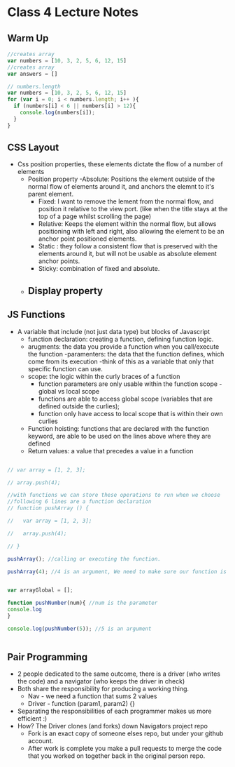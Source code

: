 # Class 4 Lecture Notes

## Warm Up

```javascript
//creates array
var numbers = [10, 3, 2, 5, 6, 12, 15]
//creates array
var answers = []

// numbers.length 
var numbers = [10, 3, 2, 5, 6, 12, 15]
for (var i = 0; i < numbers.length; i++ ){
  if (numbers[i] < 6 || numbers[i] > 12){
    console.log(numbers[i]);
  }
}
```

## CSS Layout
- Css position properties, these elements dictate the flow of a number of elements
  - Position property
    -Absolute: Positions the element outside of the normal flow of elements around it, and anchors the elemnt to it's parent element.
    - Fixed: I want to remove the lement from the normal flow, and position it relative to the view port. (like when the title stays at the top of a page whilst scrolling the page)
    - Relative: Keeps the element within the normal flow, but allows positioning with left and right, also allowing the element to be an anchor point positioned elements.
    - Static : they follow a consistent flow that is preserved with the elements around it, but will not be usable as absolute element anchor points.
    - Sticky: combination of fixed and absolute.
  - Display property
    - 


## JS Functions

- A variable that include (not just data type) but blocks of Javascript
  - function declaration: creating a function, defining function logic.
  - arugments: the data you provide a function when you call/execute the function
  -paramenters: the data that the function defines, which come from its execution
    -think of this as a variable that only that specific function can use.
  - scope: the logic within the curly braces of a function
    - function parameters are only usable within the function scope
  -global vs local scope
    - functions are able to access global scope (variables that are defined outside the curlies);
    - function only have access to local scope that is within their own curlies
  - Function hoisting: functions that are declared with the function keyword, are able to be used on the lines above where they are defined
  - Return values: a value that precedes a value in a function

```javascript

// var array = [1, 2, 3];

// array.push(4);

//with functions we can store these operations to run when we choose
//following 6 lines are a function declaration
// function pushArray () { 

//   var array = [1, 2, 3];

//   array.push(4); 

// }

pushArray(); //calling or executing the function.

pushArray(4); //4 is an argument, We need to make sure our function is defined with the proper parameters


var arrayGlobal = [];

function pushNumber(num){ //num is the parameter
console.log
}

console.log(pushNumber(5)); //5 is an argument
 

```

## Pair Programming

- 2 people dedicated to the same outcome, there is a driver (who writes the code) and a navigator (who keeps the driver in check)
- Both share the responsibility for producing a working thing.
  - Nav - we need a function that sums 2 values
  - Driver - function (param1, param2) {}
- Separating the responsibilities of each programmer makes us more efficient :) 
- How? The Driver clones (and forks) down Navigators project repo
  - Fork is an exact copy of someone elses repo, but under your github account.
  - After work is complete you make a pull requests to merge the code that you worked on together back in the original person repo.


  